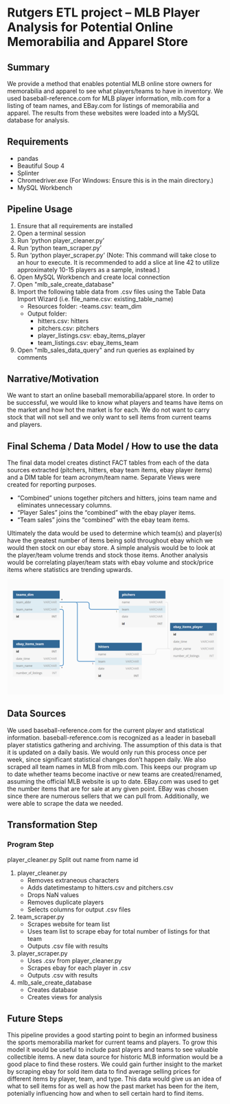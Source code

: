 # Rutgers ETL project – MLB Player Analysis for Potential Online Memorabilia and Apparel Store

## Summary
We provide a method that enables potential MLB online store owners for memorabilia and apparel to see what players/teams to have in inventory.  We used baseball-reference.com for MLB player information, mlb.com for a listing of team names, and EBay.com for listings of memorabilia and apparel.  The results from these websites were loaded into a MySQL database for analysis. 

## Requirements
- pandas
- Beautiful Soup 4
- Splinter
- Chromedriver.exe (For Windows: Ensure this is in the main directory.)
- MySQL Workbench

## Pipeline Usage
1. Ensure that all requirements are installed
2. Open a terminal session
3. Run ‘python player_cleaner.py’
4. Run ‘python team_scraper.py’
5. Run ‘python player_scraper.py’ (Note: This command will take close to an hour to execute. It is recommended to add a slice at 	line 42 to utilize approximately 10-15 players as a sample, instead.)
6. Open MySQL Workbench and create local connection
7. Open "mlb_sale_create_database"
8. Import the following table data from .csv files using the Table Data Import Wizard (i.e. file_name.csv: existing_table_name)
	- Resources folder:
		-teams.csv: team_dim
	- Output folder:
		- hitters.csv: hitters
		- pitchers.csv: pitchers
		- player_listings.csv: ebay_items_player
		- team_listings.csv: ebay_items_team
9. Open "mlb_sales_data_query" and run queries as explained by comments

## Narrative/Motivation
We want to start an online baseball memorabilia/apparel store. In order to be successful, we would like to know what players and teams have items on the market and how hot the market is for each. We do not want to carry stock that will not sell and we only want to sell items from current teams and players.


## Final Schema / Data Model / How  to use the data
The final data model creates distinct FACT tables from each of the data sources extracted (pitchers, hitters, ebay team items, ebay player items) and a DIM table for team acronym/team name.  Separate Views were created for reporting purposes.
- “Combined” unions together pitchers and hitters, joins team name and eliminates unnecessary columns.
- “Player Sales” joins the “combined” with the ebay player items.
- “Team sales” joins the “combined” with the ebay team items.

Ultimately the data would be used to determine which team(s) and player(s) have the greatest number of items being sold throughout ebay which we would then stock on our ebay store.  A simple analysis would be to look at the player/team volume trends and stock those items.  Another analysis would be correlating player/team stats with ebay volume and stock/price items where statistics are trending upwards.

![Relationships between tables](/Resources/Relationships.PNG)

## Data Sources
We used baseball-reference.com for the current player and statistical information.  baseball-reference.com is recognized as a leader in baseball player statistics gathering and archiving.  The assumption of this data is that it is updated on a daily basis.  We would only run this process once per week, since significant statistical changes don’t happen daily.  We also scraped all team names in MLB from mlb.com. This keeps our program up to date whether teams become inactive or new teams are created/renamed, assuming the official MLB website is up to date. EBay.com was used to get the number items that are for sale at any given point.  EBay was chosen since there are numerous sellers that we can pull from.  Additionally, we were able to scrape the data we needed.

## Transformation Step
### Program								Step
player_cleaner.py	Split out name from name id

1. player_cleaner.py
	- Removes extraneous characters
	- Adds datetimestamp to hitters.csv and pitchers.csv
	- Drops NaN values
	- Removes duplicate players
	- Selects columns for output .csv files
2. team_scraper.py
	- Scrapes website for team list
	- Uses team list to scrape ebay for total number of listings for that team
	- Outputs .csv file with results
3. player_scraper.py
	- Uses .csv from player_cleaner.py
	- Scrapes ebay for each player in .csv
	- Outputs .csv with results
4. mlb_sale_create_database
	- Creates database
	- Creates views for analysis

## Future Steps
This pipeline provides a good starting point to begin an informed business the sports memorabilia market for current teams and players. To grow this model it would be useful to include past players and teams to see valuable collectible items. A new data source for historic MLB information would be a good place to find these rosters. We could gain further insight to the market by scraping ebay for sold item data to find average selling prices for different items by player, team, and type. This data would give us an idea of what to sell items for as well as how the past market has been for the item, potenially influencing how and when to sell certain hard to find items.
